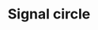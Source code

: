 ---
title: Signal circle
tags: ["signal", "circle", "communication", "connectivity", "network", "reception", "transmission"]
icon: signal-circle
svg: '<svg xmlns="http://www.w3.org/2000/svg" width="24" height="24" fill="none" viewBox="0 0 24 24" stroke-width="1.5" stroke-linecap="round" stroke-linejoin="round" stroke="currentColor"><path d="M9 13.5v-3m3 4.5V9m3 4.5v-3"/><circle cx="12" cy="12" r="9"/></svg>'
---